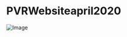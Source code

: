 # PVRWebsiteapril2020

![Image](https://res.cloudinary.com/dykavvkou/image/upload/v1588304764/IMG_0825_ls601p.jpg)
